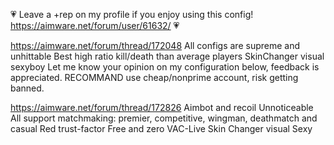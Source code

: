 💗 Leave a +rep on my profile if you enjoy using this config! https://aimware.net/forum/user/61632/ 💗


https://aimware.net/forum/thread/172048
All configs are supreme and unhittable
Best high ratio kill/death than average players
SkinChanger visual sexyboy
Let me know your opinion on my configuration below, feedback is appreciated.
RECOMMAND use cheap/nonprime account, risk getting banned.


https://aimware.net/forum/thread/172826
Aimbot and recoil Unnoticeable
All support matchmaking: premier, competitive, wingman, deathmatch and casual
Red trust-factor Free and zero VAC-Live
Skin Changer visual Sexy
